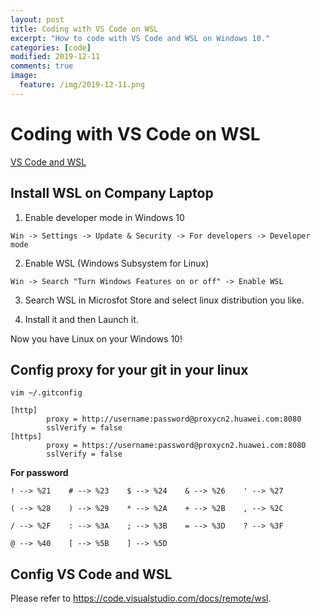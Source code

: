 ```yaml
---
layout: post
title: Coding with VS Code on WSL
excerpt: "How to code with VS Code and WSL on Windows 10."
categories: [code]
modified: 2019-12-11
comments: true
image:
  feature: /img/2019-12-11.png
---
```


# Coding with VS Code on WSL

[VS Code and WSL](/img/2019-12-11.png)

## Install WSL on Company Laptop

1. Enable developer mode in  Windows 10

``` 
Win -> Settings -> Update & Security -> For developers -> Developer mode
```
2. Enable WSL (Windows Subsystem for Linux)
```
Win -> Search "Turn Windows Features on or off" -> Enable WSL
```
3. Search WSL in Microsfot Store and select linux distribution you like.

4. Install it and then Launch it.

Now you have Linux on your Windows 10!

## Config proxy for your git in your linux

```
vim ~/.gitconfig

[http]
        proxy = http://username:password@proxycn2.huawei.com:8080
        sslVerify = false
[https]
        proxy = https://username:password@proxycn2.huawei.com:8080
        sslVerify = false

```

**For password**
```
! --> %21    # --> %23    $ --> %24    & --> %26    ' --> %27

( --> %28    ) --> %29    * --> %2A    + --> %2B    , --> %2C

/ --> %2F    : --> %3A    ; --> %3B    = --> %3D    ? --> %3F

@ --> %40    [ --> %5B    ] --> %5D
```


## Config VS Code and WSL

Please refer to https://code.visualstudio.com/docs/remote/wsl. 
